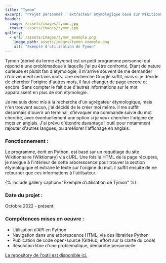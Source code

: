 ```yaml
---
title: "Tymon"
excerpt: "Projet personnel : extracteur étymologique basé sur Wikitionnaire, centralisation des recherches d'étymologie de mots français et anglais"
header:
  image: /assets/images/tymon.jpg
  teaser: assets/images/tymon.jpg
gallery:
  - url: /assets/images/tymon_example.png
    image_path: assets/images/tymon_example.png
    alt: "Exemple d'utilisation de Tymon"
---
```


Tymon (dérivé du terme *étymon*) est un petit programme personnel qui répond à une problématique à laquelle j'ai pu être confronté. Etant de nature curieuse et plutôt fan d'étymologie, il m'arrive souvent de me demander d'où viennent certains mots. Une recherche Google suffit, mais si je décide de chercher l'origine d'autres mots, il faut changer de page encore et encore. Sans compter le fait que d'autres informations sur le mot apparaissent en plus de son étymologie.  

Je me suis donc mis à la recherche d'un agrégateur étymologique, mais n'en trouvant aucun, j'ai décidé de le créer moi même. Il me suffit désormais d'ouvrir un terminal, d'invoquer ma commande suivie du mot cherché, avec éventuellement une option si je veux chercher l'origine de mots en anglais. J'ai prévu d'étendre davantage l'outil pour notamment rajouter d'autres langues, ou améliorer l'affichage en anglais.  

### Fonctionnement :
Le programme, écrit en Python, est basé sur un requêtage du site Wikitionnaire (Wiktionary) via cURL. Une fois le HTML de la page récupéré, je navigue à l'intérieur de cette arborescence pour trouver la section étymologique et extraire le texte sur l'origine du mot. Il suffit ensuite de ne retourner que ces informations à l'utilisateur.

{% include gallery caption="Exemple d'utilisation de Tymon" %}

### Date du projet :
Octobre 2022 - présent

### Compétences mises en oeuvre :
- Utilisation d'API en Python
- Navigation dans une arborescence HTML, via des librairies Python
- Publication de code open-source (GitHub, effort sur la clarté du code)
- Résolution libre d'une problématique, démarche personnelle


[Le repository de l'outil est disponible ici.](https://github.com/kyn76/tymon)